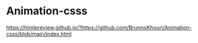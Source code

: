 # Animation-csss

https://htmlpreview.github.io/?https://github.com/BrunnoKhouri/Animation-csss/blob/main/index.html
